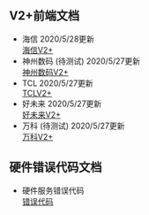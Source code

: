 ## V2+前端文档
- 海信 2020/5/28更新   
[海信V2+](./Hisense.html)
- 神州数码 (待测试) 2020/5/27更新   
[神州数码V2+](./DCN.html)
- TCL 2020/5/27更新  
[TCLV2+](./TCL.html)
- 好未来 2020/5/27更新  
[好未来V2+](./TAL.html)
- 万科 (待测试) 2020/5/27更新  
[万科V2+](./Vanke.html)

## 硬件错误代码文档
- 硬件服务错误代码  
[错误代码](./mid_error_list.html)
  